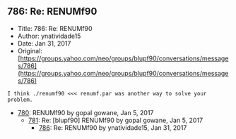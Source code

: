 ## 786: Re: RENUMf90

- Title: 786: Re: RENUMf90
- Author: ynatividade15
- Date: Jan 31, 2017
- Original: [https://groups.yahoo.com/neo/groups/blupf90/conversations/messages/786](https://groups.yahoo.com/neo/groups/blupf90/conversations/messages/786)

```
I think ./renumf90 <<< renumf.par was another way to solve your problem.
```

- [780](0780.md): RENUMf90 by gopal gowane, Jan 5, 2017
    - [781](0781.md): Re: [blupf90] RENUMf90 by gopal gowane, Jan 5, 2017
        - [786](0786.md): Re: RENUMf90 by ynatividade15, Jan 31, 2017
